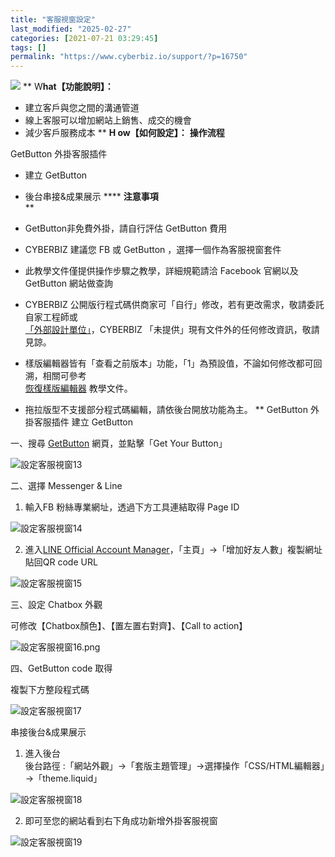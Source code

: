 ```yaml
---
title: "客服視窗設定"
last_modified: "2025-02-27"
categories: [2021-07-21 03:29:45]
tags: []
permalink: "https://www.cyberbiz.io/support/?p=16750"
---
```


![](https://www.cyberbiz.io/support/wp-content/uploads/全版本.png) **
W**hat【功能說明】：**

* 建立客戶與您之間的溝通管道
* 線上客服可以增加網站上銷售、成交的機會
* 減少客戶服務成本
** **H ow【如何設定】：** **操作流程**  

GetButton 外掛客服插件

* 建立 GetButton
* 後台串接&成果展示
**** **注意事項**  
**

* GetButton非免費外掛，請自行評估 GetButton 費用
* CYBERBIZ 建議您 FB 或 GetButton ，選擇一個作為客服視窗套件
* 此教學文件僅提供操作步驟之教學，詳細規範請洽 Facebook 官網以及 GetButton 網站做查詢
* CYBERBIZ 公開版行程式碼供商家可「自行」修改，若有更改需求，敬請委託自家工程師或  
[「外部設計單位」](https://docs.google.com/spreadsheets/d/1uvrqOE10xyMVPvUctgOw9HddT9wbty5ZCNnBQCpmlMI/edit?usp=sharing)，CYBERBIZ
「未提供」現有文件外的任何修改資訊，敬請見諒。

* 樣版編輯器皆有「查看之前版本」功能，「1」為預設值，不論如何修改都可回溯，相關可參考  
[恢復樣版編輯器](https://www.cyberbiz.io/support/?p=16146) 教學文件。

* 拖拉版型不支援部分程式碼編輯，請依後台開放功能為主。
** GetButton 外掛客服插件 建立 GetButton  

一、搜尋 [GetButton](https://getbutton.io/) 網頁，並點擊「Get Your Button」  

![設定客服視窗13](https://www.cyberbiz.io/support/wp-content/uploads/2021/07/設定客服視窗13.png)  

二、選擇 Messenger & Line  


1. 輸入FB 粉絲專業網址，透過下方工具連結取得 Page ID  

![設定客服視窗14](https://www.cyberbiz.io/support/wp-content/uploads/2021/07/設定客服視窗14.png)



2. 進入[LINE Official Account Manager](https://account.line.biz/login?redirectUri=https%3A%2F%2Fmanager.line.biz%2F%3Fstatus%3Dsuccess
)，「主頁」→「增加好友人數」複製網址貼回QR code URL  

![設定客服視窗15](https://www.cyberbiz.io/support/wp-content/uploads/2021/07/設定客服視窗15.png)  


三、設定 Chatbox 外觀  

可修改【Chatbox顏色】、【置左置右對齊】、【Call to action】  

![設定客服視窗16.png](https://www.cyberbiz.io/support/wp-content/uploads/2021/07/設定客服視窗16.png)  

四、GetButton code 取得  

複製下方整段程式碼  

![設定客服視窗17](https://www.cyberbiz.io/support/wp-content/uploads/2021/07/設定客服視窗17.png)  

串接後台&成果展示  


1. 進入後台  
後台路徑 :「網站外觀」→「套版主題管理」→選擇操作「CSS/HTML編輯器」→「theme.liquid」  

![設定客服視窗18](https://www.cyberbiz.io/support/wp-content/uploads/2021/07/設定客服視窗18.png)  


2. 即可至您的網站看到右下角成功新增外掛客服視窗  

![設定客服視窗19](https://www.cyberbiz.io/support/wp-content/uploads/2021/07/設定客服視窗19.png)

